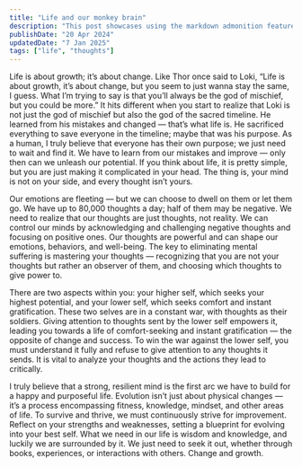 ```yaml
---
title: "Life and our monkey brain"
description: "This post showcases using the markdown admonition feature in Astro Cactus"
publishDate: "20 Apr 2024"
updatedDate: "7 Jan 2025"
tags: ["life", "thoughts"]
---
```


Life is about growth; it’s about change. Like Thor once said to Loki, “Life is about growth, it’s about change, but you seem to just wanna stay the same, I guess. What I’m trying to say is that you’ll always be the god of mischief, but you could be more.” It hits different when you start to realize that Loki is not just the god of mischief but also the god of the sacred timeline. He learned from his mistakes and changed — that’s what life is. He sacrificed everything to save everyone in the timeline; maybe that was his purpose. As a human, I truly believe that everyone has their own purpose; we just need to wait and find it. We have to learn from our mistakes and improve — only then can we unleash our potential. If you think about life, it is pretty simple, but you are just making it complicated in your head. The thing is, your mind is not on your side, and every thought isn’t yours.  

Our emotions are fleeting — but we can choose to dwell on them or let them go. We have up to 80,000 thoughts a day; half of them may be negative. We need to realize that our thoughts are just thoughts, not reality. We can control our minds by acknowledging and challenging negative thoughts and focusing on positive ones. Our thoughts are powerful and can shape our emotions, behaviors, and well-being. The key to eliminating mental suffering is mastering your thoughts — recognizing that you are not your thoughts but rather an observer of them, and choosing which thoughts to give power to.  

There are two aspects within you: your higher self, which seeks your highest potential, and your lower self, which seeks comfort and instant gratification. These two selves are in a constant war, with thoughts as their soldiers. Giving attention to thoughts sent by the lower self empowers it, leading you towards a life of comfort-seeking and instant gratification — the opposite of change and success. To win the war against the lower self, you must understand it fully and refuse to give attention to any thoughts it sends. It is vital to analyze your thoughts and the actions they lead to critically.  

I truly believe that a strong, resilient mind is the first arc we have to build for a happy and purposeful life. Evolution isn’t just about physical changes — it’s a process encompassing fitness, knowledge, mindset, and other areas of life. To survive and thrive, we must continuously strive for improvement. Reflect on your strengths and weaknesses, setting a blueprint for evolving into your best self. What we need in our life is wisdom and knowledge, and luckily we are surrounded by it. We just need to seek it out, whether through books, experiences, or interactions with others. Change and growth.